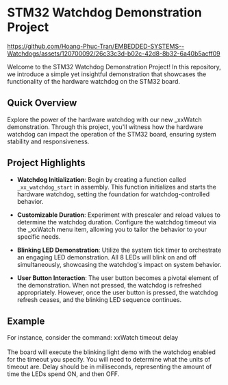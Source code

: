 # STM32 Watchdog Demonstration Project




https://github.com/Hoang-Phuc-Tran/EMBEDDED-SYSTEMS--Watchdogs/assets/120700092/26c33c3d-b02c-42d8-8b32-6a40b5acff09



Welcome to the STM32 Watchdog Demonstration Project! In this repository, we introduce a simple yet insightful demonstration that showcases the functionality of the hardware watchdog on the STM32 board.

## Quick Overview

Explore the power of the hardware watchdog with our new _xxWatch demonstration. Through this project, you'll witness how the hardware watchdog can impact the operation of the STM32 board, ensuring system stability and responsiveness.

## Project Highlights

- **Watchdog Initialization**: Begin by creating a function called `_xx_watchdog_start` in assembly. This function initializes and starts the hardware watchdog, setting the foundation for watchdog-controlled behavior.

- **Customizable Duration**: Experiment with prescaler and reload values to determine the watchdog duration. Configure the watchdog timeout via the _xxWatch menu item, allowing you to tailor the behavior to your specific needs.

- **Blinking LED Demonstration**: Utilize the system tick timer to orchestrate an engaging LED demonstration. All 8 LEDs will blink on and off simultaneously, showcasing the watchdog's impact on system behavior.

- **User Button Interaction**: The user button becomes a pivotal element of the demonstration. When not pressed, the watchdog is refreshed appropriately. However, once the user button is pressed, the watchdog refresh ceases, and the blinking LED sequence continues.

## Example

For instance, consider the command: xxWatch timeout delay<br/><br/>
The board will execute the blinking light demo with the watchdog enabled for the timeout you specify. You will
need to determine what the units of timeout are. Delay should be in milliseconds, representing the amount of time
the LEDs spend ON, and then OFF.
